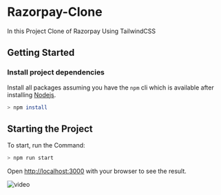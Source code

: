 # Razorpay-Clone
In this Project Clone of Razorpay Using TailwindCSS

## Getting Started

### Install project dependencies

Install all packages assuming you have the `npm` cli which is available after installing [Nodejs](https://nodejs.org/en/ 'Download NodeJS').

```bash
> npm install
```

## Starting the Project

To start, run the Command:

```bash
> npm run start
```

Open [http://localhost:3000](http://localhost:3000) with your browser to see the result.


![video](https://github.com/nikhil-x24/Razorpay-Clone/assets/94430005/03af143d-a780-4f43-9de3-a059c5eaf929)

